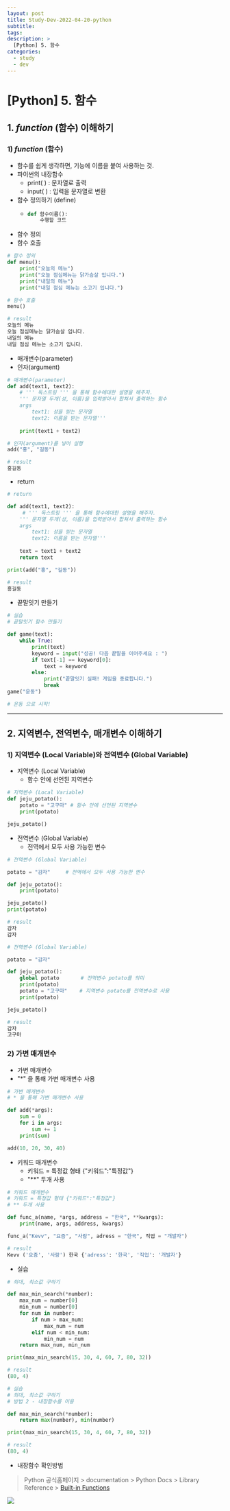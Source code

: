```yaml
---
layout: post
title: Study-Dev-2022-04-20-python
subtitle:
tags:
description: >
  [Python] 5. 함수
categories:
  - study
  - dev
---
```


# [Python] 5. 함수

## __1. _function_ (함수) 이해하기__  

### __1)  _function_ (함수)__
- 함수를 쉽게 생각하면, 기능에 이름을 붙여 사용하는 것.
- 파이썬의 내장함수
  - print( ) : 문자열로 출력
  - input( ) : 입력을 문자열로 변환 
- 함수 정의하기 (define)
  - ```py
    def 함수이름():
        수행할 코드
    ``` 
- 함수 정의
- 함수 호출

``` py
# 함수 정의
def menu():
    print("오늘의 메뉴")
    print("오늘 점심메뉴는 닭가슴살 입니다.")
    print("내일의 메뉴")
    print("내일 점심 메뉴는 소고기 입니다.")

# 함수 호출
menu()

# result
오늘의 메뉴
오늘 점심메뉴는 닭가슴살 입니다.
내일의 메뉴
내일 점심 메뉴는 소고기 입니다.
```

- 매개변수(parameter)
- 인자(argument)

```py
# 매개변수(parameter)
def add(text1, text2):
    # ''' 독스트링 ''' 을 통해 함수에대한 설명을 해주자.
    ''' 문자열 두개(성, 이름)을 입력받아서 합쳐서 출력하는 함수
    args
        text1: 성을 받는 문자열
        text2: 이름을 받는 문자열'''
    
    print(text1 + text2)

# 인자(argument)를 넣어 실행
add("홍", "길동")

# result
홍길동
```
- return
  
```py
# return

def add(text1, text2):
     # ''' 독스트링 ''' 을 통해 함수에대한 설명을 해주자.
    ''' 문자열 두개(성, 이름)을 입력받아서 합쳐서 출력하는 함수
    args
        text1: 성을 받는 문자열
        text2: 이름을 받는 문자열'''
   
    text = text1 + text2
    return text

print(add("홍", "길동"))

# result
홍길동
```

- 끝말잇기 만들기
  
```py
# 실습
# 끝말잇기 함수 만들기

def game(text):
    while True:
        print(text)
        keyword = input("성공! 다음 끝말을 이어주세요 : ")
        if text[-1] == keyword[0]:
            text = keyword
        else:
            print("끝말잇기 실패! 게임을 종료합니다.")
            break
game("운동")

# 운동 으로 시작!
```
___

## __2. 지역변수, 전역변수, 매개변수 이해하기__ 

### __1) 지역변수 (Local Variable)와 전역변수 (Global Variable)__

- 지역변수 (Local Variable)
  - 함수 안에 선언된 지역변수

```py
# 지역변수 (Local Variable) 
def jeju_potato():
    potato = "고구마" # 함수 안에 선언된 지역변수
    print(potato)

jeju_potato()
```

- 전역변수 (Global Variable)
  - 전역에서 모두 사용 가능한 변수 

```py
# 전역변수 (Global Variable)

potato = "감자"     # 전역에서 모두 사용 가능한 변수 

def jeju_potato():
    print(potato)

jeju_potato()
print(potato)

# result
감자
감자
```

```py
# 전역변수 (Global Variable)

potato = "감자"     

def jeju_potato():
    global potato       # 전역변수 potato를 의미
    print(potato)
    potato = "고구마"    # 지역변수 potato를 전역변수로 사용
    print(potato)

jeju_potato()

# result
감자
고구마
```

### __2) 가변 매개변수__

- 가변 매개변수
- "*" 을 통해 가변 매개변수 사용
  
```py
# 가변 매개변수
# * 을 통해 가변 매개변수 사용

def add(*args):
    sum = 0
    for i in args:
        sum += 1
    print(sum)

add(10, 20, 30, 40)
```

- 키워드 매개변수
  - 키워드 = 특정값 형태 {"키워드":"특정값"}
  - "**" 두개 사용

```py
# 키워드 매개변수
# 키워드 = 특정값 형태 {"키워드":"특정값"}
# ** 두개 사용

def func_a(name, *args, address = "한국", **kwargs):
    print(name, args, address, kwargs)

func_a("Kevv", "요즘", "사람", adress = "한국", 직업 = "개발자")

# result
Kevv ('요즘', '사람') 한국 {'adress': '한국', '직업': '개발자'}
```

- 실습

```py
# 최대, 최소값 구하기

def max_min_search(*number):
    max_num = number[0]
    min_num = number[0]
    for num in number:
        if num > max_num:
            max_num = num
        elif num < min_num:
            min_num = num
    return max_num, min_num

print(max_min_search(15, 30, 4, 60, 7, 80, 32))

# result
(80, 4)
```

```py
# 실습
# 최대, 최소값 구하기
# 방법 2 - 내장함수를 이용

def max_min_search(*number):
    return max(number), min(number)

print(max_min_search(15, 30, 4, 60, 7, 80, 32))

# result
(80, 4)
```

- 내장함수 확인방법
> Python 공식홈페이지 > documentation > Python Docs > Library Reference > [Built-in Functions](https://docs.python.org/3/library/functions.html)

![](/assets/img/study/dev/Study-Dev-2022-04-20-python/1.png)
